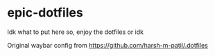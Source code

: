 # epic-dotfiles

Idk what to put here so, enjoy the dotfiles or idk

Original waybar config from https://github.com/harsh-m-patil/.dotfiles
